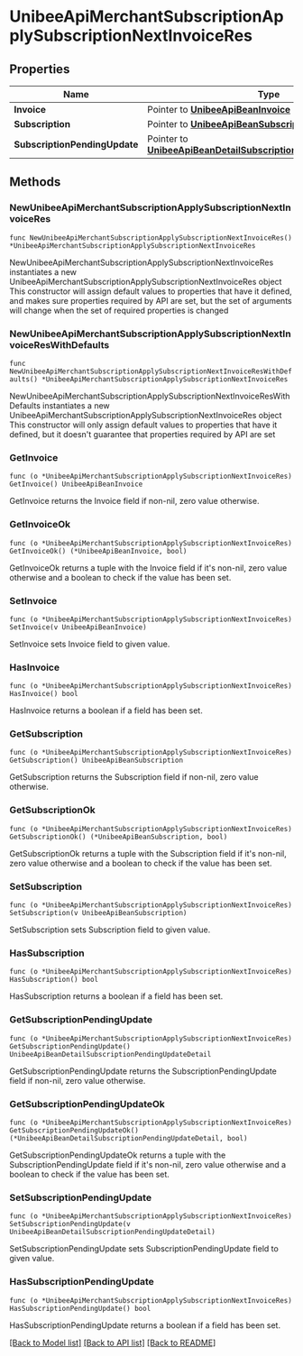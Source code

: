 # UnibeeApiMerchantSubscriptionApplySubscriptionNextInvoiceRes

## Properties

Name | Type | Description | Notes
------------ | ------------- | ------------- | -------------
**Invoice** | Pointer to [**UnibeeApiBeanInvoice**](UnibeeApiBeanInvoice.md) |  | [optional] 
**Subscription** | Pointer to [**UnibeeApiBeanSubscription**](UnibeeApiBeanSubscription.md) |  | [optional] 
**SubscriptionPendingUpdate** | Pointer to [**UnibeeApiBeanDetailSubscriptionPendingUpdateDetail**](UnibeeApiBeanDetailSubscriptionPendingUpdateDetail.md) |  | [optional] 

## Methods

### NewUnibeeApiMerchantSubscriptionApplySubscriptionNextInvoiceRes

`func NewUnibeeApiMerchantSubscriptionApplySubscriptionNextInvoiceRes() *UnibeeApiMerchantSubscriptionApplySubscriptionNextInvoiceRes`

NewUnibeeApiMerchantSubscriptionApplySubscriptionNextInvoiceRes instantiates a new UnibeeApiMerchantSubscriptionApplySubscriptionNextInvoiceRes object
This constructor will assign default values to properties that have it defined,
and makes sure properties required by API are set, but the set of arguments
will change when the set of required properties is changed

### NewUnibeeApiMerchantSubscriptionApplySubscriptionNextInvoiceResWithDefaults

`func NewUnibeeApiMerchantSubscriptionApplySubscriptionNextInvoiceResWithDefaults() *UnibeeApiMerchantSubscriptionApplySubscriptionNextInvoiceRes`

NewUnibeeApiMerchantSubscriptionApplySubscriptionNextInvoiceResWithDefaults instantiates a new UnibeeApiMerchantSubscriptionApplySubscriptionNextInvoiceRes object
This constructor will only assign default values to properties that have it defined,
but it doesn't guarantee that properties required by API are set

### GetInvoice

`func (o *UnibeeApiMerchantSubscriptionApplySubscriptionNextInvoiceRes) GetInvoice() UnibeeApiBeanInvoice`

GetInvoice returns the Invoice field if non-nil, zero value otherwise.

### GetInvoiceOk

`func (o *UnibeeApiMerchantSubscriptionApplySubscriptionNextInvoiceRes) GetInvoiceOk() (*UnibeeApiBeanInvoice, bool)`

GetInvoiceOk returns a tuple with the Invoice field if it's non-nil, zero value otherwise
and a boolean to check if the value has been set.

### SetInvoice

`func (o *UnibeeApiMerchantSubscriptionApplySubscriptionNextInvoiceRes) SetInvoice(v UnibeeApiBeanInvoice)`

SetInvoice sets Invoice field to given value.

### HasInvoice

`func (o *UnibeeApiMerchantSubscriptionApplySubscriptionNextInvoiceRes) HasInvoice() bool`

HasInvoice returns a boolean if a field has been set.

### GetSubscription

`func (o *UnibeeApiMerchantSubscriptionApplySubscriptionNextInvoiceRes) GetSubscription() UnibeeApiBeanSubscription`

GetSubscription returns the Subscription field if non-nil, zero value otherwise.

### GetSubscriptionOk

`func (o *UnibeeApiMerchantSubscriptionApplySubscriptionNextInvoiceRes) GetSubscriptionOk() (*UnibeeApiBeanSubscription, bool)`

GetSubscriptionOk returns a tuple with the Subscription field if it's non-nil, zero value otherwise
and a boolean to check if the value has been set.

### SetSubscription

`func (o *UnibeeApiMerchantSubscriptionApplySubscriptionNextInvoiceRes) SetSubscription(v UnibeeApiBeanSubscription)`

SetSubscription sets Subscription field to given value.

### HasSubscription

`func (o *UnibeeApiMerchantSubscriptionApplySubscriptionNextInvoiceRes) HasSubscription() bool`

HasSubscription returns a boolean if a field has been set.

### GetSubscriptionPendingUpdate

`func (o *UnibeeApiMerchantSubscriptionApplySubscriptionNextInvoiceRes) GetSubscriptionPendingUpdate() UnibeeApiBeanDetailSubscriptionPendingUpdateDetail`

GetSubscriptionPendingUpdate returns the SubscriptionPendingUpdate field if non-nil, zero value otherwise.

### GetSubscriptionPendingUpdateOk

`func (o *UnibeeApiMerchantSubscriptionApplySubscriptionNextInvoiceRes) GetSubscriptionPendingUpdateOk() (*UnibeeApiBeanDetailSubscriptionPendingUpdateDetail, bool)`

GetSubscriptionPendingUpdateOk returns a tuple with the SubscriptionPendingUpdate field if it's non-nil, zero value otherwise
and a boolean to check if the value has been set.

### SetSubscriptionPendingUpdate

`func (o *UnibeeApiMerchantSubscriptionApplySubscriptionNextInvoiceRes) SetSubscriptionPendingUpdate(v UnibeeApiBeanDetailSubscriptionPendingUpdateDetail)`

SetSubscriptionPendingUpdate sets SubscriptionPendingUpdate field to given value.

### HasSubscriptionPendingUpdate

`func (o *UnibeeApiMerchantSubscriptionApplySubscriptionNextInvoiceRes) HasSubscriptionPendingUpdate() bool`

HasSubscriptionPendingUpdate returns a boolean if a field has been set.


[[Back to Model list]](../README.md#documentation-for-models) [[Back to API list]](../README.md#documentation-for-api-endpoints) [[Back to README]](../README.md)


